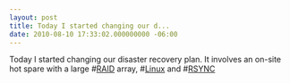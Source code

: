 ```yaml
---
layout: post
title: Today I started changing our d...
date: 2010-08-10 17:33:02.000000000 -06:00
---
```

Today I started changing our disaster recovery plan.  It involves an on-site hot spare with a large #<a href="http://search.twitter.com/search?q=%23RAID" class="aktt_hashtag">RAID</a> array, #<a href="http://search.twitter.com/search?q=%23Linux" class="aktt_hashtag">Linux</a>  and #<a href="http://search.twitter.com/search?q=%23RSYNC" class="aktt_hashtag">RSYNC</a>
